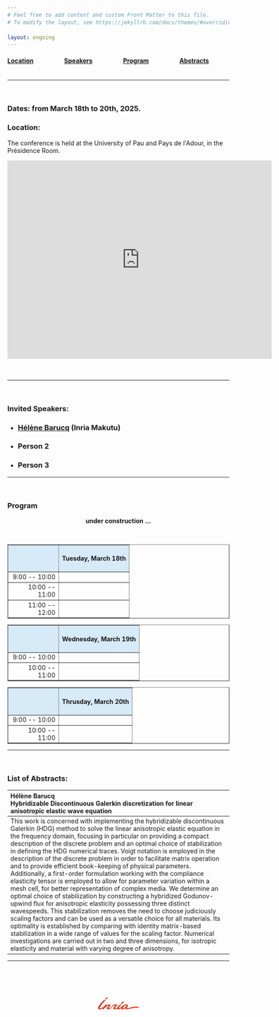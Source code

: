 ```yaml
---
# Feel free to add content and custom Front Matter to this file.
# To modify the layout, see https://jekyllrb.com/docs/themes/#overriding-theme-defaults

layout: ongoing
---
```


#### [Location](#location)   &nbsp; &nbsp; &nbsp; &nbsp; &nbsp; &nbsp; &nbsp; &nbsp; &nbsp; &nbsp; [Speakers](#invited-speakers)   &nbsp; &nbsp; &nbsp; &nbsp; &nbsp; &nbsp; &nbsp; &nbsp; &nbsp; &nbsp; [Program](#program) &nbsp; &nbsp; &nbsp; &nbsp; &nbsp; &nbsp; &nbsp; &nbsp; &nbsp; &nbsp; [Abstracts](#list-of-abstracts) &nbsp; &nbsp; &nbsp; &nbsp; &nbsp; &nbsp; &nbsp; &nbsp; &nbsp; &nbsp; 

---

<br/>

### **Dates**:    from March 18th to 20th, 2025.


### **Location**: 

The conference is held at the University of Pau and Pays de l'Adour, in the Présidence Room.
<p 	align="center">
<iframe src="https://www.google.com/maps/embed?pb=!1m18!1m12!1m3!1d1254.2802175609293!2d-0.36555988354490176!3d43.31396739198778!2m3!1f0!2f0!3f0!3m2!1i1024!2i768!4f13.1!3m3!1m2!1s0xd564999b8bc0bd5%3A0x259e0f24bc0663b8!2sUniversit%C3%A9%20de%20Pau%20et%20des%20Pays%20de%20l&#39;Adour!5e0!3m2!1sfr!2sfr!4v1737108416212!5m2!1sfr!2sfr" width="600" height="450" style="border:0;" allowfullscreen="" loading="lazy" referrerpolicy="no-referrer-when-downgrade"></iframe>
</p>
<br/>

---

<br/>

### **Invited Speakers**:
- ### [Hélène Barucq](https://team.inria.fr/makutu/) (Inria Makutu)
- ### Person 2
- ### Person 3

---

<br/>


### **Program**
  <p align="center">
    <b> under construction ... </b>
  </p>
  <br/>

<table width="500" border="1">
  <tr>
    <td bgcolor="#d6eaf8" width=100 align="right"></td> <td align="center" bgcolor="#d6eaf8"> <h4> <b> Tuesday, March 18th </b> </h4> </td> 
  </tr>
  <tr>
    <td width=100 align="right"> 9:00 -- 10:00   </td><td>  </td>
  </tr>
  <tr>
    <td width=100 align="right">10:00 -- 11:00   </td><td>  </td>
  </tr>
  <tr>
    <td width=100 align="right">11:00 -- 12:00   </td><td>  </td>
  </tr> 
</table>

<table width="500" border="1">
  <tr>
    <td bgcolor="#d6eaf8" width=100 align="right"></td> <td align="center" bgcolor="#d6eaf8"> <h4> <b> Wednesday, March 19th </b> </h4> </td> 
  </tr>
  <tr>
    <td width=100 align="right"> 9:00 -- 10:00   </td><td>  </td>
  </tr>
  <tr>
    <td width=100 align="right">10:00 -- 11:00   </td><td>  </td>
  </tr>

</table>

<table width="500" border="1">
  <tr>
    <td bgcolor="#d6eaf8" width=100 align="right"></td> <td align="center" bgcolor="#d6eaf8"> <h4> <b> Thrusday, March 20th </b> </h4> </td> 
  </tr>
  <tr>
    <td width=100 align="right" > 9:00 -- 10:00   </td><td>  </td>
  </tr>
  <tr>
    <td width=100 align="right" >10:00 -- 11:00   </td><td>  </td>
  </tr>

</table>

    
---

<br/>


### **List of Abstracts**:

| **Hélène Barucq** <br/> Hybridizable Discontinuous Galerkin discretization for linear anisotropic elastic wave equation |
| :--- |
| This work is concerned with implementing the hybridizable discontinuous Galerkin (HDG) method to solve the linear anisotropic elastic equation in the frequency domain, focusing in particular on providing a compact description of the discrete problem and an optimal choice of stabilization in defining the HDG numerical traces. Voigt notation is employed in the description of the discrete problem in order to facilitate matrix operation and to provide efficient book-keeping of physical parameters. Additionally, a first-order formulation working with the compliance elasticity tensor is employed to allow for parameter variation within a mesh cell, for better representation of complex media. We determine an optimal choice of stabilization by constructing a hybridized Godunov-upwind flux for anisotropic elasticity possessing three distinct wavespeeds. This stabilization removes the need to choose judiciously scaling factors and can be used as a versatile choice for all materials. Its optimality is established by comparing with identity matrix-based stabilization in a wide range of values for the scaling factor. Numerical investigations are carried out in two and three dimensions, for isotropic elasticity and material with varying degree of anisotropy. |


---

<br/>
<br/>
<br/>
<p align="center">
<img src="/images/logo-inria.png" alt="drawing" width="100"/>
</p>
